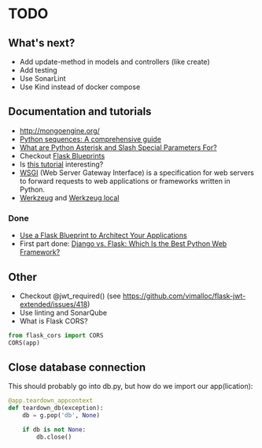 # TODO

## What's next?

- Add update-method in models and controllers (like create)
- Add testing
- Use SonarLint 
- Use Kind instead of docker compose

## Documentation and tutorials

- http://mongoengine.org/
- [Python sequences: A comprehensive guide](https://realpython.com/python-sequences/)
- [What are Python Asterisk and Slash Special Parameters For?](https://realpython.com/python-asterisk-and-slash-special-parameters/#:~:text=The%20asterisk%20(%20*%20)%20and%20forward,you%20must%20pass%20by%20keyword.)
- Checkout [Flask Blueprints](https://flask.palletsprojects.com/en/1.1.x/blueprints/)
- Is [this tutorial](https://flask-docs-ja.readthedocs.io/en/latest/tutorial/) interesting?
- [WSGI](https://wsgi.readthedocs.io/en/latest/) (Web Server Gateway Interface) is a specification for web servers to forward requests to web applications or frameworks written in Python.
- [Werkzeug](https://werkzeug.palletsprojects.com/en/3.0.x/) and [Werkzeug local](https://werkzeug.palletsprojects.com/en/3.0.x/local/)

### Done
- [Use a Flask Blueprint to Architect Your Applications](https://realpython.com/flask-blueprint/)
- First part done: [Django vs. Flask: Which Is the Best Python Web Framework?](https://blog.jetbrains.com/pycharm/2023/11/django-vs-flask-which-is-the-best-python-web-framework/)


## Other

- Checkout @jwt_required() (see https://github.com/vimalloc/flask-jwt-extended/issues/418)
- Use linting and SonarQube
- What is Flask CORS?


```python
from flask_cors import CORS
CORS(app)

```


## Close database connection

This should probably go into db.py, but how do we import our app(lication):

```python
@app.teardown_appcontext
def teardown_db(exception):
    db = g.pop('db', None)

    if db is not None:
        db.close()
```